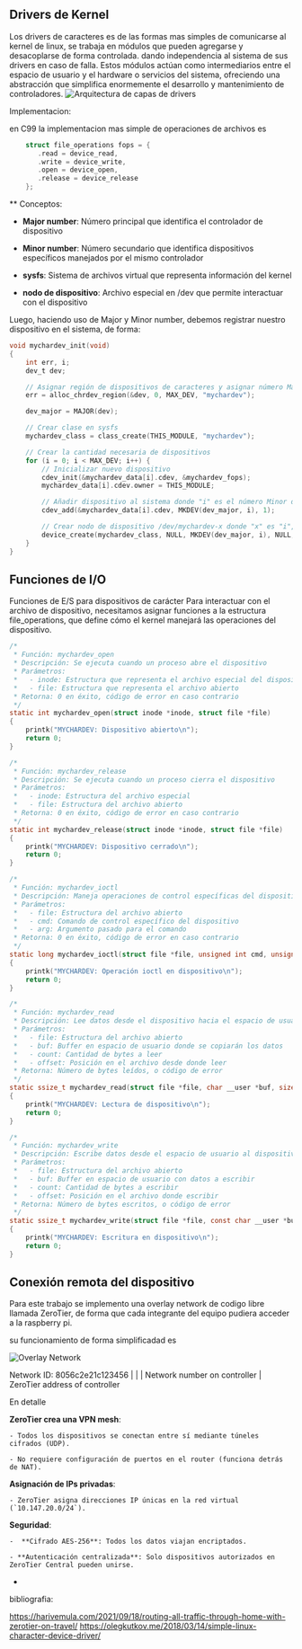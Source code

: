 ## Drivers de Kernel
Los drivers de caracteres
es de las formas mas simples de comunicarse al kernel de linux, se trabaja en módulos que pueden agregarse y desacoplarse de forma controlada. dando independencia al sistema de sus drivers en caso de falla.
Estos módulos actúan como intermediarios entre el espacio de usuario y el hardware o servicios del sistema, ofreciendo una abstracción que simplifica enormemente el desarrollo y mantenimiento de controladores.
![Arquitectura de capas de drivers](https://github.com/Imanol-RLL/sdec-driver-modules/blob/main/res/Pasted%20image%2020250606223749.png)

Implementacion:

en C99 la implementacion mas simple de operaciones de archivos es 

```C
    struct file_operations fops = {
       .read = device_read,
       .write = device_write,
       .open = device_open,
       .release = device_release
    };
```
** Conceptos:
- **Major number**: Número principal que identifica el controlador de dispositivo
    
- **Minor number**: Número secundario que identifica dispositivos específicos manejados por el mismo controlador
    
- **sysfs**: Sistema de archivos virtual que representa información del kernel
    
- **nodo de dispositivo**: Archivo especial en /dev que permite interactuar con el dispositivo

Luego, haciendo uso de Major y Minor number, debemos registrar nuestro dispositivo en el sistema, de forma:

```C
void mychardev_init(void)
{
    int err, i;
    dev_t dev;

    // Asignar región de dispositivos de caracteres y asignar número Major
    err = alloc_chrdev_region(&dev, 0, MAX_DEV, "mychardev");

    dev_major = MAJOR(dev);

    // Crear clase en sysfs
    mychardev_class = class_create(THIS_MODULE, "mychardev");

    // Crear la cantidad necesaria de dispositivos
    for (i = 0; i < MAX_DEV; i++) {
        // Inicializar nuevo dispositivo
        cdev_init(&mychardev_data[i].cdev, &mychardev_fops);
        mychardev_data[i].cdev.owner = THIS_MODULE;

        // Añadir dispositivo al sistema donde "i" es el número Minor del nuevo dispositivo
        cdev_add(&mychardev_data[i].cdev, MKDEV(dev_major, i), 1);

        // Crear nodo de dispositivo /dev/mychardev-x donde "x" es "i", igual al número Minor
        device_create(mychardev_class, NULL, MKDEV(dev_major, i), NULL, "mychardev-%d", i);
    }
}
```


## Funciones de I/O
 Funciones de E/S para dispositivos de carácter
 Para interactuar con el archivo de dispositivo, necesitamos asignar funciones  a la estructura file_operations, que define cómo el kernel manejará las operaciones del dispositivo. 
```C
/*
 * Función: mychardev_open
 * Descripción: Se ejecuta cuando un proceso abre el dispositivo
 * Parámetros:
 *   - inode: Estructura que representa el archivo especial del dispositivo
 *   - file: Estructura que representa el archivo abierto
 * Retorna: 0 en éxito, código de error en caso contrario
 */
static int mychardev_open(struct inode *inode, struct file *file)
{
    printk("MYCHARDEV: Dispositivo abierto\n");
    return 0;
}

/*
 * Función: mychardev_release
 * Descripción: Se ejecuta cuando un proceso cierra el dispositivo
 * Parámetros:
 *   - inode: Estructura del archivo especial
 *   - file: Estructura del archivo abierto
 * Retorna: 0 en éxito, código de error en caso contrario
 */
static int mychardev_release(struct inode *inode, struct file *file)
{
    printk("MYCHARDEV: Dispositivo cerrado\n");
    return 0;
}

/*
 * Función: mychardev_ioctl
 * Descripción: Maneja operaciones de control específicas del dispositivo
 * Parámetros:
 *   - file: Estructura del archivo abierto
 *   - cmd: Comando de control específico del dispositivo
 *   - arg: Argumento pasado para el comando
 * Retorna: 0 en éxito, código de error en caso contrario
 */
static long mychardev_ioctl(struct file *file, unsigned int cmd, unsigned long arg)
{
    printk("MYCHARDEV: Operación ioctl en dispositivo\n");
    return 0;
}

/*
 * Función: mychardev_read
 * Descripción: Lee datos desde el dispositivo hacia el espacio de usuario
 * Parámetros:
 *   - file: Estructura del archivo abierto
 *   - buf: Buffer en espacio de usuario donde se copiarán los datos
 *   - count: Cantidad de bytes a leer
 *   - offset: Posición en el archivo desde donde leer
 * Retorna: Número de bytes leídos, o código de error
 */
static ssize_t mychardev_read(struct file *file, char __user *buf, size_t count, loff_t *offset)
{
    printk("MYCHARDEV: Lectura de dispositivo\n");
    return 0;
}

/*
 * Función: mychardev_write
 * Descripción: Escribe datos desde el espacio de usuario al dispositivo
 * Parámetros:
 *   - file: Estructura del archivo abierto
 *   - buf: Buffer en espacio de usuario con datos a escribir
 *   - count: Cantidad de bytes a escribir
 *   - offset: Posición en el archivo donde escribir
 * Retorna: Número de bytes escritos, o código de error
 */
static ssize_t mychardev_write(struct file *file, const char __user *buf, size_t count, loff_t *offset)
{
    printk("MYCHARDEV: Escritura en dispositivo\n");
    return 0;
}
```

## Conexión remota del dispositivo
Para este trabajo se implemento una overlay network de codigo libre llamada ZeroTier, de forma que cada integrante del equipo pudiera acceder a la raspberry pi.

su funcionamiento de forma simplificadad es

![Overlay Network](https://github.com/Imanol-RLL/sdec-driver-modules/blob/main/res/Pasted%20image%2020250606221251.png)


Network ID: 8056c2e21c123456
            |         |
            |         Network number on controller
            |
            ZeroTier address of controller

En detalle

 **ZeroTier crea una VPN mesh**:
    
    - Todos los dispositivos se conectan entre sí mediante túneles cifrados (UDP).
        
    - No requiere configuración de puertos en el router (funciona detrás de NAT).
        
 **Asignación de IPs privadas**:
    
    - ZeroTier asigna direcciones IP únicas en la red virtual (`10.147.20.0/24`).
        
 **Seguridad**:
    
    -  **Cifrado AES-256**: Todos los datos viajan encriptados.
        
    - **Autenticación centralizada**: Solo dispositivos autorizados en ZeroTier Central pueden unirse.
-


bibliografia:

https://harivemula.com/2021/09/18/routing-all-traffic-through-home-with-zerotier-on-travel/
https://olegkutkov.me/2018/03/14/simple-linux-character-device-driver/
